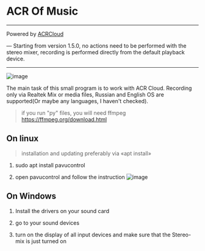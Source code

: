 # ACR Of Music
____
Powered by [ACRCloud](https://www.acrcloud.com/)

— Starting from version 1.5.0, no actions need to be performed with the stereo mixer, recording is performed directly from the default playback device.
____
![image](https://user-images.githubusercontent.com/65385582/198888497-72bcee78-7f29-4bde-9bf3-9c53c1f9072a.png)


The main task of this small program is to work with ACR Cloud.
Recording only via Realtek Mix or media files, Russian and English OS are supported(Or maybe any languages, I haven't checked).


> if you run "py" files, you will need ffmpeg https://ffmpeg.org/download.html

## On linux

> installation and updating preferably via «apt install»

1) sudo apt install pavucontrol

2) open pavucontrol and follow the instruction
![image](https://user-images.githubusercontent.com/65385582/196389216-a567922a-d0b3-4233-8ec3-6184992c8b6e.png)

## On Windows

1) Install the drivers on your sound card

2) go to your sound devices

3) turn on the display of all input devices and make sure that the Stereo-mix is just turned on
